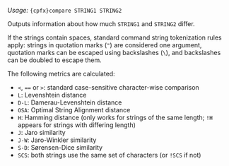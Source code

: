 *Usage:* `{cpfx}compare STRING1 STRING2`

Outputs information about how much `STRING1` and `STRING2` differ.

If the strings contain spaces, standard command string tokenization rules apply: strings in quotation marks (`"`) are considered one argument, quotation marks can be escaped using backslashes (`\`), and backslashes can be doubled to escape them.

The following metrics are calculated:

* `<`, `==` or `>`: standard case-sensitive character-wise comparison
* `L`: Levenshtein distance
* `D-L`: Damerau-Levenshtein distance
* `OSA`: Optimal String Alignment distance
* `H`: Hamming distance (only works for strings of the same length; `!H` appears for strings with differing length)
* `J`: Jaro similarity
* `J-W`: Jaro-Winkler similarity
* `S-D`: Sørensen-Dice similarity
* `SCS`: both strings use the same set of characters (or `!SCS` if not)
